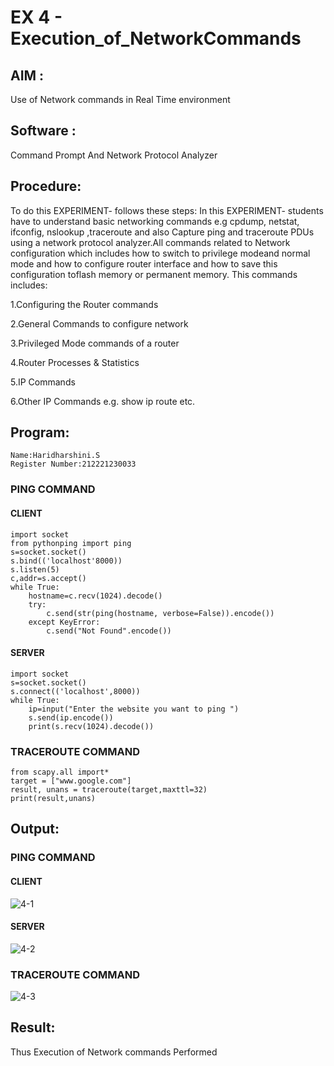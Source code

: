 # EX 4 - Execution_of_NetworkCommands
## AIM :
Use of Network commands in Real Time environment
## Software : 
Command Prompt And Network Protocol Analyzer
## Procedure: 
To do this EXPERIMENT- follows these steps:
In this EXPERIMENT- students have to understand basic networking commands e.g cpdump, netstat, ifconfig, nslookup ,traceroute and also Capture ping and traceroute PDUs using a network protocol analyzer.All commands related to Network configuration which includes how to switch to privilege modeand normal mode and how to configure router interface and how to save this configuration toflash memory or permanent memory.
This commands includes:

1.Configuring the Router commands

2.General Commands to configure network

3.Privileged Mode commands of a router 

4.Router Processes & Statistics

5.IP Commands

6.Other IP Commands e.g. show ip route etc.
## Program:
```
Name:Haridharshini.S
Register Number:212221230033
```
### PING COMMAND
#### CLIENT
```
import socket 
from pythonping import ping 
s=socket.socket() 
s.bind(('localhost'8000)) 
s.listen(5) 
c,addr=s.accept() 
while True: 
    hostname=c.recv(1024).decode() 
    try: 
        c.send(str(ping(hostname, verbose=False)).encode()) 
    except KeyError: 
        c.send("Not Found".encode())
```
#### SERVER
```
import socket 
s=socket.socket() 
s.connect(('localhost',8000)) 
while True: 
    ip=input("Enter the website you want to ping ") 
    s.send(ip.encode()) 
    print(s.recv(1024).decode())
```
### TRACEROUTE COMMAND
```
from scapy.all import* 
target = ["www.google.com"] 
result, unans = traceroute(target,maxttl=32) 
print(result,unans)
```
## Output:
### PING COMMAND
#### CLIENT
![4-1](https://github.com/Divya110205/4.Execution_of_NetworkCommends/assets/119404855/e13ac1d1-e96b-41ae-b6fe-b95a747de3c8)

#### SERVER
![4-2](https://github.com/Divya110205/4.Execution_of_NetworkCommends/assets/119404855/eccc570d-e5bd-47b8-adad-067c408cb650)

### TRACEROUTE COMMAND
![4-3](https://github.com/Divya110205/4.Execution_of_NetworkCommends/assets/119404855/e451f0ab-6927-4f8d-8de4-2ad928008669)

## Result:
Thus Execution of Network commands Performed 
